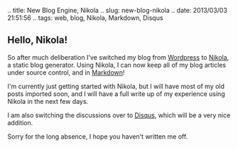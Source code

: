 .. title: New Blog Engine, Nikola
.. slug: new-blog-nikola
.. date: 2013/03/03 21:51:56
.. tags: web, blog, Nikola, Markdown, Disqus

Hello, Nikola!
--------------

So after much deliberation I've switched my blog from [Wordpress](http://wordpress.com) to [Nikola](https://github.com/ralsina/nikola), a static blog generator. Using Nikola, I can now keep all of my blog articles under source control, and in [Markdown](http://daringfireball.net/projects/markdown/)!

I'm currently just getting started with Nikola, but I will have most of my old posts imported soon, and I will have a full write up of my experience using Nikola in the next few days.

I am also switching the discussions over to [Disqus](http://disqus.com), which will be a very nice addition.

Sorry for the long absence, I hope you haven't written me off.